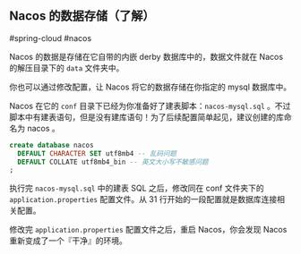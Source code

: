 ## Nacos 的数据存储（了解）

#spring-cloud  #nacos 

Nacos 的数据是存储在它自带的内嵌 derby 数据库中的，数据文件就在 Nacos 的解压目录下的 `data` 文件夹中。

你也可以通过修改配置，让 Nacos 将它的数据存储在你指定的 mysql 数据库中。

Nacos 在它的 `conf` 目录下已经为你准备好了建表脚本：`nacos-mysql.sql` 。不过脚本中有建表语句，但是没有建库语句！为了后续配置简单起见，建议创建的库命名为 nacos 。

```sql
create database nacos 
  DEFAULT CHARACTER SET utf8mb4 -- 乱码问题
  DEFAULT COLLATE utf8mb4_bin -- 英文大小写不敏感问题
;
```

执行完 `nacos-mysql.sql` 中的建表 SQL 之后，修改同在 conf 文件夹下的 `application.properties` 配置文件。从 31 行开始的一段配置就是数据库连接相关配置。

修改完 `application.properties` 配置文件之后，重启 Nacos，你会发现 Nacos 重新变成了一个『干净』的环境。
